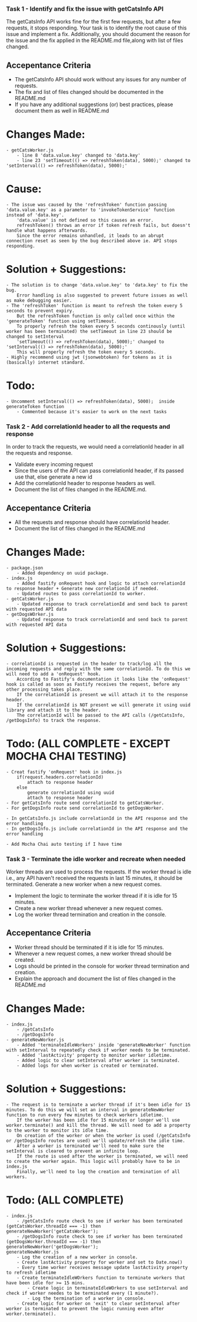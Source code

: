 ### Task 1 - Identify and fix the issue with getCatsInfo API
The getCatsInfo API works fine for the first few requests, but after a few requests, it stops responding. Your task is to identify the root cause of this issue and implement a fix. Additionally, you should document the reason for the issue and the fix applied in the README.md file,along with list of files changed.

## Accepentance Criteria
- The getCatsInfo API should work without any issues for any number of requests.
- The fix and list of files changed should be documented in the README.md
- If you have any additional suggestions (or) best practices, please document them as well in README.md

# Changes Made:
    - getCatsWorker.js
        - line 8 'data.value.key' changed to 'data.key'
        - line 23 'setTimeout(() => refreshToken(data), 5000);' changed to 'setInterval(() => refreshToken(data), 5000);'
# Cause:
    - The issue was caused by the 'refreshToken' function passing 'data.value.key' as a parameter to 'invokeTokenService' function instead of 'data.key'.
        'data.value' is not defined so this causes an error.
        refreshToken() throws an error if token refresh fails, but doesn't handle what happens afterwards.
        Since the error remains unhandled, it leads to an abrupt connection reset as seen by the bug described above ie. API stops responding.

# Solution + Suggestions:
    - The solution is to change 'data.value.key' to 'data.key' to fix the bug.
        Error handling is also suggested to prevent future issues as well as make debugging easier.
    - The 'refreshToken' function is meant to refresh the token every 5 seconds to prevent expiry.
        But the refreshToken function is only called once within the 'generateToken' function using setTimeout.
        To properly refresh the token every 5 seconds continously (until worker has been terminated) the setTimeout in line 23 should be changed to setInterval
        'setTimeout(() => refreshToken(data), 5000);' changed to 'setInterval(() => refreshToken(data), 5000);'
        This will properly refresh the token every 5 seconds.
    - Highly recommend using jwt (jsonwebtoken) for tokens as it is (basically) internet standard.
# Todo:
    - Uncomment setInterval(() => refreshToken(data), 5000);  inside generateToken function
        - Commented because it's easier to work on the next tasks




### Task 2 - Add correlationId header to all the requests and response
In order to track the requests, we would need a correlationId header in all the requests and response.
- Validate every incoming request
- Since the users of the API can pass correlationId header, if its passed use that, else generate a new id
- Add the correlationId header to response headers as well.
- Document the list of files changed in the README.md.

## Accepentance Criteria
- All the requests and response should have correlationId header.
- Document the list of files changed in the README.md

# Changes Made:
    - package.json
        - Added dependency on uuid package.
    - index.js
        - Added fastify onRequest hook and logic to attach correlationId to response header + Generate new correlationId if needed.
        - Updated routes to pass correlationId to worker.
    - getCatsWorker.js
        - Updated response to track correlationId and send back to parent with requested API data
    - getDogsWOrker.js
        - Updated response to track correlationId and send back to parent with requested API data

# Solution + Suggestions:
    - correlationId is requested in the header to track/log all the incoming requests and reply with the same correlationId. To do this we will need to add a 'onRequest' hook.
        According to Fastify's documentation it looks like the 'onRequest' hook is called as soon as Fastify receives the request, before any other processing takes place.
        If the correlationId is present we will attach it to the response header.
        If the correlationId is NOT present we will generate it using uuid library and attach it to the header.
        The correlationId will be passed to the API calls (/getCatsInfo, /getDogsInfo) to track the response.

# Todo: (ALL COMPLETE - EXCEPT MOCHA CHAI TESTING)
    - Creat fastify 'onRequest' hook in index.js
        if(request.headers.correlationId)
            attach to response header
        else
            generate correlationId using uuid
            attach to response header
    - For getCatsInfo route send correlationId to getCatsWorker.
    - For getDogsInfo route send correlationId to getDogsWorker.

    - In getCatsInfo.js include correlationId in the API response and the error handling
    - In getDogsInfo.js include correlationId in the API response and the error handling

    - Add Mocha Chai auto testing if I have time




### Task 3 - Terminate the idle worker and recreate when needed
Worker threads are used to process the requests. If the worker thread is idle i.e., any API haven't received the requests in last 15 minutes, it should be terminated. Generate a new worker when a new request comes.
- Implement the logic to terminate the worker thread if it is idle for 15 minutes.
- Create a new worker thread whenever a new request comes.
- Log the worker thread termination and creation in the console.

## Accepentance Criteria
- Worker thread should be terminated if it is idle for 15 minutes.
- Whenever a new request comes, a new worker thread should be created.
- Logs should be printed in the console for worker thread termination and creation.
- Explain the approach and document the list of files changed in the README.md

# Changes Made:
    - index.js
        - /getCatsInfo
        - /getDogsInfo
    - generateNewWorker.js
        - Added 'terminateIdleWorkers' inside 'generateNewWorker' function with setInterval to repeatedly check if worker needs to be terminated.
        - Added 'lastActivity' property to monitor worker idletime.
        - Added logic to clear setInterval after worker is terminated.
        - Added logs for when worker is created or terminated.

# Solution + Suggestions:
    - The request is to terminate a worker thread if it's been idle for 15 minutes. To do this we will set an interval in generateNewWorker function to run every few minutes to check workers idletime.
        If the worker has been idle for 15 minutes or longer we'll use worker.terminate() and kill the thread. We will need to add a property to the worker to monitor its idle time.
        On creation of the worker or when the worker is used (/getCatsInfo or /getDogsInfo routes are used) we'll update/refresh the idle time.
        After a worker is terminated we'll need to make sure the setInterval is cleared to prevent an infinite loop.
        If the route is used after the worker is terminated, we will need to create the worker again. This logic will probably have to be in index.js
        Finally, we'll need to log the creation and termination of all workers.

# Todo: (ALL COMPLETE)
    - index.js
        - /getCatsInfo route check to see if worker has been terminated (getCatsWorker.threadId === -1) then generateNewWorker('getCatsWorker');
        - /getDogsInfo route check to see if worker has been terminated (getDogsWorker.threadId === -1) then generateNewWorker('getDogsWorker');
    generateNewWorker.js
        - Log the creation of a new worker in console.
        - Create lastActivity property for worker and set to Date.now()
        - Every time worker receives message update lastActivity property to refresh idletime
        - Create terminateIdleWOrkers function to terminate workers that have been idle for >= 15 mins.
            - Create logic in terminateIdleWOrkers to use setInterval and check if worker needes to be terminated every (1 minute?).
            - Log the termination of a worker in console.
        - Create logic for worker on 'exit' to clear setInterval after worker is terminated to prevent the logic running even after worker.terminate().